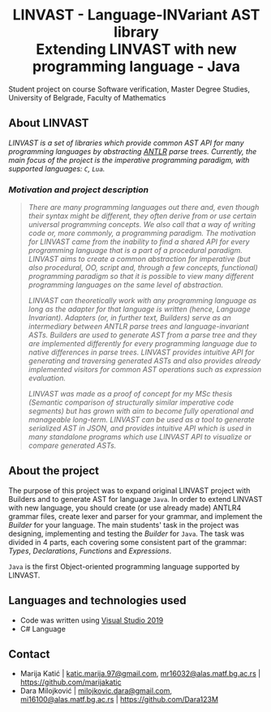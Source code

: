   
  <h1 align='center'> LINVAST - Language-INVariant AST library <br>
  Extending LINVAST with new programming language - Java </h1>
  
  <p>
    Student project on course Software verification, Master Degree Studies, University of Belgrade, Faculty of Mathematics
    <br>
       
 <!-- ABOUT THE PROJECT -->
## About LINVAST

_LINVAST is a set of libraries which provide common AST API for many programming languages by abstracting [ANTLR](https://www.antlr.org/) parse trees. Currently, the main focus of the project is the imperative programming paradigm, with supported languages: `C`, `Lua`._

### _Motivation and project description_
> _There are many programming languages out there and, even though their syntax might be different, they often derive from or use certain universal programming concepts. We also call that a  _way of writing code_  or, more commonly, a programming paradigm. The motivation for LINVAST came from the inability to find a shared API for every programming language that is a part of a procedural paradigm. LINVAST aims to create a common abstraction for imperative (but also procedural, OO, script and, through a few concepts, functional) programming paradigm so that it is possible to view many different programming languages on the same level of abstraction._
> 
> _LINVAST can theoretically work with any programming language as long as the adapter for that language is written (hence,  _Language Invariant_). Adapters (or, in further text,  _Builders_) serve as an intermediary between ANTLR parse trees and language-invariant ASTs. Builders are used to generate AST from a parse tree and they are implemented differently for every programming language due to native differences in parse trees. LINVAST provides intuitive API for generating and traversing generated ASTs and also provides already implemented visitors for common AST operations such as expression evaluation._
> 
> _LINVAST was made as a proof of concept for my MSc thesis (_Semantic comparison of structurally similar imperative code segments_) but has grown with aim to become fully operational and manageable long-term. LINVAST can be used as a tool to generate serialized AST in JSON, and provides intuitive API which is used in many standalone programs which use LINVAST API to visualize or compare generated ASTs._

## About the project
The purpose of this project was to expand original LINVAST project with Builders and to generate AST for language `Java`.
In order to extend LINVAST with new language, you should create (or use already made) ANTLR4 grammar files, create lexer and parser for your grammar, and implement the _Builder_ for your language. The main students' task in the project was designing, implementing and testing  the _Builder_ for `Java`. The task was divided in 4 parts, each covering some consistent part of the grammar: _Types_, _Declarations_, _Functions_ and _Expressions_.

`Java` is the first Object-oriented programming language supported by LINVAST.

<!-- LANGUAGES AND TECHNOLOGIES USED -->
## Languages and technologies used

* Code was written using [Visual Studio 2019]()
* C# Language


<!-- CONTACT -->
## Contact

* Marija Katić | katic.marija.97@gmail.com, mr16032@alas.matf.bg.ac.rs | https://github.com/marijakatic
* Dara Milojković | milojkovic.dara@gmail.com, mi16100@alas.matf.bg.ac.rs | https://github.com/Dara123M

